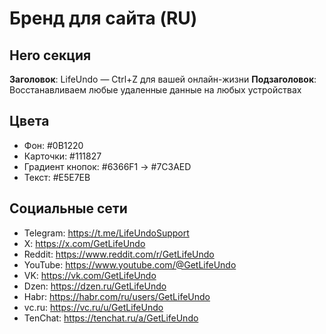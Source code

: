 # Бренд для сайта (RU)

## Hero секция
**Заголовок**: LifeUndo — Ctrl+Z для вашей онлайн-жизни
**Подзаголовок**: Восстанавливаем любые удаленные данные на любых устройствах

## Цвета
- Фон: #0B1220
- Карточки: #111827
- Градиент кнопок: #6366F1 → #7C3AED
- Текст: #E5E7EB

## Социальные сети
- Telegram: https://t.me/LifeUndoSupport
- X: https://x.com/GetLifeUndo
- Reddit: https://www.reddit.com/r/GetLifeUndo
- YouTube: https://www.youtube.com/@GetLifeUndo
- VK: https://vk.com/GetLifeUndo
- Dzen: https://dzen.ru/GetLifeUndo
- Habr: https://habr.com/ru/users/GetLifeUndo
- vc.ru: https://vc.ru/u/GetLifeUndo
- TenChat: https://tenchat.ru/a/GetLifeUndo
